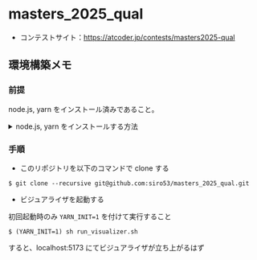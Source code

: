 # masters_2025_qual

- コンテストサイト：https://atcoder.jp/contests/masters2025-qual

## 環境構築メモ

### 前提

node.js, yarn をインストール済みであること。

<details>

<summary>node.js, yarn をインストールする方法</summary>

https://nodejs.org/en/download より引用。以下のコマンドを順番に叩けばOK

```bash
# Download and install nvm:
curl -o- https://raw.githubusercontent.com/nvm-sh/nvm/v0.40.1/install.sh | bash

# in lieu of restarting the shell
\. "$HOME/.nvm/nvm.sh"

# Download and install Node.js:
nvm install 22

# Verify the Node.js version:
node -v # Should print "v22.14.0".
nvm current # Should print "v22.14.0".

# Download and install Yarn:
corepack enable yarn

# Verify Yarn version:
yarn -v
```

</details>

### 手順

- このリポジトリを以下のコマンドで clone する

```console
$ git clone --recursive git@github.com:siro53/masters_2025_qual.git
```

- ビジュアライザを起動する

初回起動時のみ `YARN_INIT=1` を付けて実行すること

```console
$ (YARN_INIT=1) sh run_visualizer.sh
```

すると、localhost:5173 にてビジュアライザが立ち上がるはず